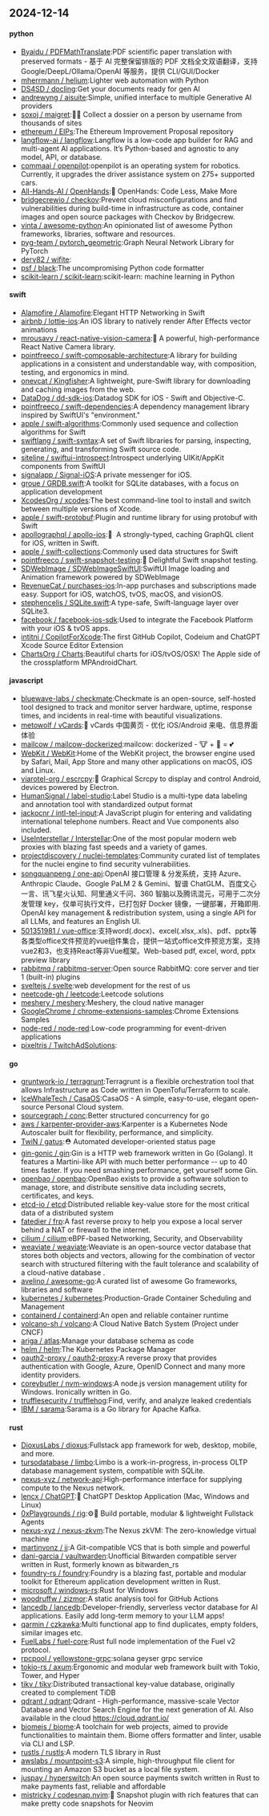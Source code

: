 ## 2024-12-14

#### python
* [Byaidu / PDFMathTranslate](https://github.com/Byaidu/PDFMathTranslate):PDF scientific paper translation with preserved formats - 基于 AI 完整保留排版的 PDF 文档全文双语翻译，支持 Google/DeepL/Ollama/OpenAI 等服务，提供 CLI/GUI/Docker
* [mherrmann / helium](https://github.com/mherrmann/helium):Lighter web automation with Python
* [DS4SD / docling](https://github.com/DS4SD/docling):Get your documents ready for gen AI
* [andrewyng / aisuite](https://github.com/andrewyng/aisuite):Simple, unified interface to multiple Generative AI providers
* [soxoj / maigret](https://github.com/soxoj/maigret):🕵️‍♂️ Collect a dossier on a person by username from thousands of sites
* [ethereum / EIPs](https://github.com/ethereum/EIPs):The Ethereum Improvement Proposal repository
* [langflow-ai / langflow](https://github.com/langflow-ai/langflow):Langflow is a low-code app builder for RAG and multi-agent AI applications. It’s Python-based and agnostic to any model, API, or database.
* [commaai / openpilot](https://github.com/commaai/openpilot):openpilot is an operating system for robotics. Currently, it upgrades the driver assistance system on 275+ supported cars.
* [All-Hands-AI / OpenHands](https://github.com/All-Hands-AI/OpenHands):🙌 OpenHands: Code Less, Make More
* [bridgecrewio / checkov](https://github.com/bridgecrewio/checkov):Prevent cloud misconfigurations and find vulnerabilities during build-time in infrastructure as code, container images and open source packages with Checkov by Bridgecrew.
* [vinta / awesome-python](https://github.com/vinta/awesome-python):An opinionated list of awesome Python frameworks, libraries, software and resources.
* [pyg-team / pytorch_geometric](https://github.com/pyg-team/pytorch_geometric):Graph Neural Network Library for PyTorch
* [derv82 / wifite](https://github.com/derv82/wifite):
* [psf / black](https://github.com/psf/black):The uncompromising Python code formatter
* [scikit-learn / scikit-learn](https://github.com/scikit-learn/scikit-learn):scikit-learn: machine learning in Python

#### swift
* [Alamofire / Alamofire](https://github.com/Alamofire/Alamofire):Elegant HTTP Networking in Swift
* [airbnb / lottie-ios](https://github.com/airbnb/lottie-ios):An iOS library to natively render After Effects vector animations
* [mrousavy / react-native-vision-camera](https://github.com/mrousavy/react-native-vision-camera):📸 A powerful, high-performance React Native Camera library.
* [pointfreeco / swift-composable-architecture](https://github.com/pointfreeco/swift-composable-architecture):A library for building applications in a consistent and understandable way, with composition, testing, and ergonomics in mind.
* [onevcat / Kingfisher](https://github.com/onevcat/Kingfisher):A lightweight, pure-Swift library for downloading and caching images from the web.
* [DataDog / dd-sdk-ios](https://github.com/DataDog/dd-sdk-ios):Datadog SDK for iOS - Swift and Objective-C.
* [pointfreeco / swift-dependencies](https://github.com/pointfreeco/swift-dependencies):A dependency management library inspired by SwiftUI's "environment."
* [apple / swift-algorithms](https://github.com/apple/swift-algorithms):Commonly used sequence and collection algorithms for Swift
* [swiftlang / swift-syntax](https://github.com/swiftlang/swift-syntax):A set of Swift libraries for parsing, inspecting, generating, and transforming Swift source code.
* [siteline / swiftui-introspect](https://github.com/siteline/swiftui-introspect):Introspect underlying UIKit/AppKit components from SwiftUI
* [signalapp / Signal-iOS](https://github.com/signalapp/Signal-iOS):A private messenger for iOS.
* [groue / GRDB.swift](https://github.com/groue/GRDB.swift):A toolkit for SQLite databases, with a focus on application development
* [XcodesOrg / xcodes](https://github.com/XcodesOrg/xcodes):The best command-line tool to install and switch between multiple versions of Xcode.
* [apple / swift-protobuf](https://github.com/apple/swift-protobuf):Plugin and runtime library for using protobuf with Swift
* [apollographql / apollo-ios](https://github.com/apollographql/apollo-ios):📱  A strongly-typed, caching GraphQL client for iOS, written in Swift.
* [apple / swift-collections](https://github.com/apple/swift-collections):Commonly used data structures for Swift
* [pointfreeco / swift-snapshot-testing](https://github.com/pointfreeco/swift-snapshot-testing):📸 Delightful Swift snapshot testing.
* [SDWebImage / SDWebImageSwiftUI](https://github.com/SDWebImage/SDWebImageSwiftUI):SwiftUI Image loading and Animation framework powered by SDWebImage
* [RevenueCat / purchases-ios](https://github.com/RevenueCat/purchases-ios):In-app purchases and subscriptions made easy. Support for iOS, watchOS, tvOS, macOS, and visionOS.
* [stephencelis / SQLite.swift](https://github.com/stephencelis/SQLite.swift):A type-safe, Swift-language layer over SQLite3.
* [facebook / facebook-ios-sdk](https://github.com/facebook/facebook-ios-sdk):Used to integrate the Facebook Platform with your iOS & tvOS apps.
* [intitni / CopilotForXcode](https://github.com/intitni/CopilotForXcode):The first GitHub Copilot, Codeium and ChatGPT Xcode Source Editor Extension
* [ChartsOrg / Charts](https://github.com/ChartsOrg/Charts):Beautiful charts for iOS/tvOS/OSX! The Apple side of the crossplatform MPAndroidChart.

#### javascript
* [bluewave-labs / checkmate](https://github.com/bluewave-labs/checkmate):Checkmate is an open-source, self-hosted tool designed to track and monitor server hardware, uptime, response times, and incidents in real-time with beautiful visualizations.
* [metowolf / vCards](https://github.com/metowolf/vCards):📡️ vCards 中国黄页 - 优化 iOS/Android 来电、信息界面体验
* [mailcow / mailcow-dockerized](https://github.com/mailcow/mailcow-dockerized):mailcow: dockerized - 🐮 + 🐋 = 💕
* [WebKit / WebKit](https://github.com/WebKit/WebKit):Home of the WebKit project, the browser engine used by Safari, Mail, App Store and many other applications on macOS, iOS and Linux.
* [viarotel-org / escrcpy](https://github.com/viarotel-org/escrcpy):📱 Graphical Scrcpy to display and control Android, devices powered by Electron.
* [HumanSignal / label-studio](https://github.com/HumanSignal/label-studio):Label Studio is a multi-type data labeling and annotation tool with standardized output format
* [jackocnr / intl-tel-input](https://github.com/jackocnr/intl-tel-input):A JavaScript plugin for entering and validating international telephone numbers. React and Vue components also included.
* [UseInterstellar / Interstellar](https://github.com/UseInterstellar/Interstellar):One of the most popular modern web proxies with blazing fast speeds and a variety of games.
* [projectdiscovery / nuclei-templates](https://github.com/projectdiscovery/nuclei-templates):Community curated list of templates for the nuclei engine to find security vulnerabilities.
* [songquanpeng / one-api](https://github.com/songquanpeng/one-api):OpenAI 接口管理 & 分发系统，支持 Azure、Anthropic Claude、Google PaLM 2 & Gemini、智谱 ChatGLM、百度文心一言、讯飞星火认知、阿里通义千问、360 智脑以及腾讯混元，可用于二次分发管理 key，仅单可执行文件，已打包好 Docker 镜像，一键部署，开箱即用. OpenAI key management & redistribution system, using a single API for all LLMs, and features an English UI.
* [501351981 / vue-office](https://github.com/501351981/vue-office):支持word(.docx)、excel(.xlsx,.xls)、pdf、pptx等各类型office文件预览的vue组件集合，提供一站式office文件预览方案，支持vue2和3，也支持React等非Vue框架。Web-based pdf, excel, word, pptx preview library
* [rabbitmq / rabbitmq-server](https://github.com/rabbitmq/rabbitmq-server):Open source RabbitMQ: core server and tier 1 (built-in) plugins
* [sveltejs / svelte](https://github.com/sveltejs/svelte):web development for the rest of us
* [neetcode-gh / leetcode](https://github.com/neetcode-gh/leetcode):Leetcode solutions
* [meshery / meshery](https://github.com/meshery/meshery):Meshery, the cloud native manager
* [GoogleChrome / chrome-extensions-samples](https://github.com/GoogleChrome/chrome-extensions-samples):Chrome Extensions Samples
* [node-red / node-red](https://github.com/node-red/node-red):Low-code programming for event-driven applications
* [pixeltris / TwitchAdSolutions](https://github.com/pixeltris/TwitchAdSolutions):

#### go
* [gruntwork-io / terragrunt](https://github.com/gruntwork-io/terragrunt):Terragrunt is a flexible orchestration tool that allows Infrastructure as Code written in OpenTofu/Terraform to scale.
* [IceWhaleTech / CasaOS](https://github.com/IceWhaleTech/CasaOS):CasaOS - A simple, easy-to-use, elegant open-source Personal Cloud system.
* [sourcegraph / conc](https://github.com/sourcegraph/conc):Better structured concurrency for go
* [aws / karpenter-provider-aws](https://github.com/aws/karpenter-provider-aws):Karpenter is a Kubernetes Node Autoscaler built for flexibility, performance, and simplicity.
* [TwiN / gatus](https://github.com/TwiN/gatus):⛑ Automated developer-oriented status page
* [gin-gonic / gin](https://github.com/gin-gonic/gin):Gin is a HTTP web framework written in Go (Golang). It features a Martini-like API with much better performance -- up to 40 times faster. If you need smashing performance, get yourself some Gin.
* [openbao / openbao](https://github.com/openbao/openbao):OpenBao exists to provide a software solution to manage, store, and distribute sensitive data including secrets, certificates, and keys.
* [etcd-io / etcd](https://github.com/etcd-io/etcd):Distributed reliable key-value store for the most critical data of a distributed system
* [fatedier / frp](https://github.com/fatedier/frp):A fast reverse proxy to help you expose a local server behind a NAT or firewall to the internet.
* [cilium / cilium](https://github.com/cilium/cilium):eBPF-based Networking, Security, and Observability
* [weaviate / weaviate](https://github.com/weaviate/weaviate):Weaviate is an open-source vector database that stores both objects and vectors, allowing for the combination of vector search with structured filtering with the fault tolerance and scalability of a cloud-native database .
* [avelino / awesome-go](https://github.com/avelino/awesome-go):A curated list of awesome Go frameworks, libraries and software
* [kubernetes / kubernetes](https://github.com/kubernetes/kubernetes):Production-Grade Container Scheduling and Management
* [containerd / containerd](https://github.com/containerd/containerd):An open and reliable container runtime
* [volcano-sh / volcano](https://github.com/volcano-sh/volcano):A Cloud Native Batch System (Project under CNCF)
* [ariga / atlas](https://github.com/ariga/atlas):Manage your database schema as code
* [helm / helm](https://github.com/helm/helm):The Kubernetes Package Manager
* [oauth2-proxy / oauth2-proxy](https://github.com/oauth2-proxy/oauth2-proxy):A reverse proxy that provides authentication with Google, Azure, OpenID Connect and many more identity providers.
* [coreybutler / nvm-windows](https://github.com/coreybutler/nvm-windows):A node.js version management utility for Windows. Ironically written in Go.
* [trufflesecurity / trufflehog](https://github.com/trufflesecurity/trufflehog):Find, verify, and analyze leaked credentials
* [IBM / sarama](https://github.com/IBM/sarama):Sarama is a Go library for Apache Kafka.

#### rust
* [DioxusLabs / dioxus](https://github.com/DioxusLabs/dioxus):Fullstack app framework for web, desktop, mobile, and more.
* [tursodatabase / limbo](https://github.com/tursodatabase/limbo):Limbo is a work-in-progress, in-process OLTP database management system, compatible with SQLite.
* [nexus-xyz / network-api](https://github.com/nexus-xyz/network-api):High-performance interface for supplying compute to the Nexus network.
* [lencx / ChatGPT](https://github.com/lencx/ChatGPT):🔮 ChatGPT Desktop Application (Mac, Windows and Linux)
* [0xPlaygrounds / rig](https://github.com/0xPlaygrounds/rig):⚙️🦀 Build portable, modular & lightweight Fullstack Agents
* [nexus-xyz / nexus-zkvm](https://github.com/nexus-xyz/nexus-zkvm):The Nexus zkVM: The zero-knowledge virtual machine
* [martinvonz / jj](https://github.com/martinvonz/jj):A Git-compatible VCS that is both simple and powerful
* [dani-garcia / vaultwarden](https://github.com/dani-garcia/vaultwarden):Unofficial Bitwarden compatible server written in Rust, formerly known as bitwarden_rs
* [foundry-rs / foundry](https://github.com/foundry-rs/foundry):Foundry is a blazing fast, portable and modular toolkit for Ethereum application development written in Rust.
* [microsoft / windows-rs](https://github.com/microsoft/windows-rs):Rust for Windows
* [woodruffw / zizmor](https://github.com/woodruffw/zizmor):A static analysis tool for GitHub Actions
* [lancedb / lancedb](https://github.com/lancedb/lancedb):Developer-friendly, serverless vector database for AI applications. Easily add long-term memory to your LLM apps!
* [qarmin / czkawka](https://github.com/qarmin/czkawka):Multi functional app to find duplicates, empty folders, similar images etc.
* [FuelLabs / fuel-core](https://github.com/FuelLabs/fuel-core):Rust full node implementation of the Fuel v2 protocol.
* [rpcpool / yellowstone-grpc](https://github.com/rpcpool/yellowstone-grpc):solana geyser grpc service
* [tokio-rs / axum](https://github.com/tokio-rs/axum):Ergonomic and modular web framework built with Tokio, Tower, and Hyper
* [tikv / tikv](https://github.com/tikv/tikv):Distributed transactional key-value database, originally created to complement TiDB
* [qdrant / qdrant](https://github.com/qdrant/qdrant):Qdrant - High-performance, massive-scale Vector Database and Vector Search Engine for the next generation of AI. Also available in the cloud https://cloud.qdrant.io/
* [biomejs / biome](https://github.com/biomejs/biome):A toolchain for web projects, aimed to provide functionalities to maintain them. Biome offers formatter and linter, usable via CLI and LSP.
* [rustls / rustls](https://github.com/rustls/rustls):A modern TLS library in Rust
* [awslabs / mountpoint-s3](https://github.com/awslabs/mountpoint-s3):A simple, high-throughput file client for mounting an Amazon S3 bucket as a local file system.
* [juspay / hyperswitch](https://github.com/juspay/hyperswitch):An open source payments switch written in Rust to make payments fast, reliable and affordable
* [mistricky / codesnap.nvim](https://github.com/mistricky/codesnap.nvim):📸 Snapshot plugin with rich features that can make pretty code snapshots for Neovim
